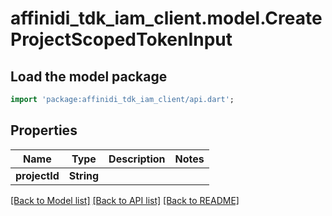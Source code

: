 # affinidi_tdk_iam_client.model.CreateProjectScopedTokenInput

## Load the model package

```dart
import 'package:affinidi_tdk_iam_client/api.dart';
```

## Properties

| Name          | Type       | Description | Notes |
| ------------- | ---------- | ----------- | ----- |
| **projectId** | **String** |             |

[[Back to Model list]](../README.md#documentation-for-models) [[Back to API list]](../README.md#documentation-for-api-endpoints) [[Back to README]](../README.md)
